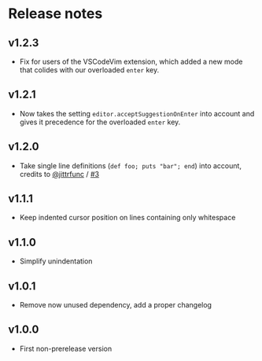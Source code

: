# Release notes

## v1.2.3

- Fix for users of the VSCodeVim extension, which added a new mode that colides with our overloaded `enter` key.

## v1.2.1

- Now takes the setting `editor.acceptSuggestionOnEnter` into account and gives it precedence for the overloaded `enter` key.

## v1.2.0

- Take single line definitions (`def foo; puts "bar"; end`) into account, credits to [@jittrfunc](https://github.com/jittrfunc) / [#3](https://github.com/kaiwood/vscode-endwise/pull/3)

## v1.1.1

- Keep indented cursor position on lines containing only whitespace

## v1.1.0

- Simplify unindentation

## v1.0.1

- Remove now unused dependency, add a proper changelog

## v1.0.0

- First non-prerelease version
